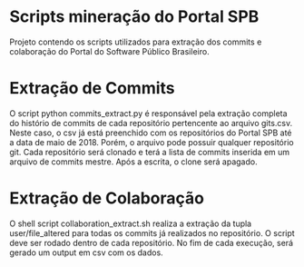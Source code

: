 # Scripts mineração do Portal SPB
Projeto contendo os scripts utilizados para extração dos commits e colaboração do Portal do Software Público Brasileiro.

# Extração de Commits

O script python commits_extract.py é responsável pela extração completa do histório de commits de cada repositório pertencente ao arquivo gits.csv. Neste caso, o csv já está preenchido com os repositórios do Portal SPB até a data de maio de 2018. Porém, o arquivo pode possuir qualquer repositório git.
Cada repositório será clonado e terá a lista de commits inserida em um arquivo de commits mestre. Após a escrita, o clone será apagado.

# Extração de Colaboração

O shell script collaboration_extract.sh realiza a extração da tupla user/file_altered para todas os commits já realizados no repositório. O script deve ser rodado dentro de cada repositório. No fim de cada execução, será gerado um output em csv com os dados.
